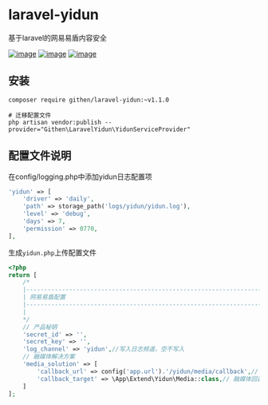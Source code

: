 # laravel-yidun

基于laravel的网易易盾内容安全

[![image](https://img.shields.io/github/stars/jiaoyu-cn/laravel-yidun)](https://github.com/jiaoyu-cn/laravel-yidun/stargazers)
[![image](https://img.shields.io/github/forks/jiaoyu-cn/laravel-yidun)](https://github.com/jiaoyu-cn/laravel-yidun/network/members)
[![image](https://img.shields.io/github/issues/jiaoyu-cn/laravel-yidun)](https://github.com/jiaoyu-cn/laravel-yidun/issues)

## 安装

```shell
composer require githen/laravel-yidun:~v1.1.0

# 迁移配置文件
php artisan vendor:publish --provider="Githen\LaravelYidun\YidunServiceProvider"
```

## 配置文件说明

在config/logging.php中添加yidun日志配置项

```php
'yidun' => [
    'driver' => 'daily',
    'path' => storage_path('logs/yidun/yidun.log'),
    'level' => 'debug',
    'days' => 7,
    'permission' => 0770,
],
```        

生成`yidun.php`上传配置文件

```php
<?php
return [
    /*
    |--------------------------------------------------------------------------
    | 网易易盾配置
    |--------------------------------------------------------------------------
    |
    */
    // 产品秘钥
    'secret_id' => '',
    'secret_key' => '',
    'log_channel' => 'yidun',//写入日志频道，空不写入
    // 融媒体解决方案
    'media_solution' => [
        'callback_url' => config('app.url').'/yidun/media/callback',// 融媒体回调地址 未设置或者空，不触发回调
        'callback_target' => \App\Extend\Yidun\Media::class,// 融媒体回调处理类 未设置或者空，不触发
    ]
];
```
